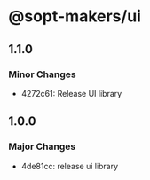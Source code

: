 # @sopt-makers/ui

## 1.1.0

### Minor Changes

- 4272c61: Release UI library

## 1.0.0

### Major Changes

- 4de81cc: release ui library
